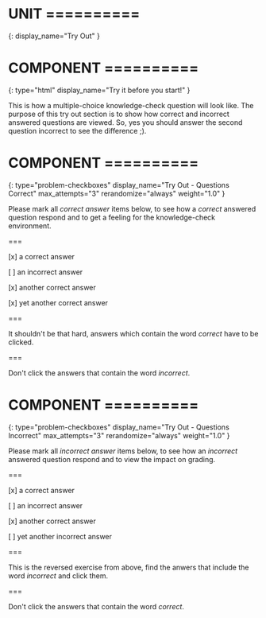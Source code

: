 # UNIT ==========
{:
  display_name="Try Out"
}

# COMPONENT ==========
{:
  type="html"
  display_name="Try it before you start!"
}

This is how a multiple-choice knowledge-check question will look like. The purpose of this try out section is to show how correct and incorrect answered questions are viewed. So, yes you should answer the second question incorrect to see the difference ;).


# COMPONENT ==========
{:
    type="problem-checkboxes"
    display_name="Try Out - Questions Correct"
    max_attempts="3"
    rerandomize="always"
    weight="1.0"
}

Please mark all *correct answer* items below, to see how a *correct* answered question respond and to get a feeling for the knowledge-check environment.

===

[x] a correct answer

[ ] an incorrect answer

[x] another correct answer

[x] yet another correct answer

===

It shouldn't be that hard, answers which contain the word *correct* have to be clicked.

===

Don't click the answers that contain the word *incorrect*.


# COMPONENT ==========
{:
    type="problem-checkboxes"
    display_name="Try Out - Questions Incorrect"
    max_attempts="3"
    rerandomize="always"
    weight="1.0"
}

Please mark all *incorrect answer* items below, to see how an *incorrect* answered question respond and to view the impact on grading.

===

[x] a correct answer

[ ] an incorrect answer

[x] another correct answer

[ ] yet another incorrect answer

===

This is the reversed exercise from above, find the anwers that include the word *incorrect* and click them.

===

Don't click the answers that contain the word *correct*.



